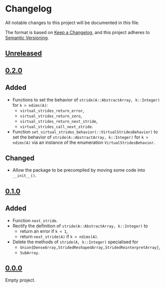 # Changelog

All notable changes to this project will be documented in this file.

The format is based on [Keep a Changelog](https://keepachangelog.com),
and this project adheres to [Semantic Versioning](https://semver.org).

<!--
Types of changes:
- `Added` for new features;
- `Changed` for changes in existing functionality;
- `Deprecated` for soon-to-be removed features;
- `Removed` for now removed features;
- `Fixed` for any bug fixes;
- `Security` in case of vulnerabilities.
-->

## [Unreleased]

## [0.2.0]

## Added

- Functions to set the behavior of `stride(A::AbstractArray, k::Integer)` for `k > ndims(A)`:
  - `virtual_strides_return_error`,
  - `virtual_strides_return_zero`,
  - `virtual_strides_return_next_stride`,
  - `virtual_strides_call_next_stride`.
- Function `set_virtual_strides_behavior(::VirtualStridesBehavior)` to set the behavior of
  `stride(A::AbstractArray, k::Integer)` for `k > ndims(A)` via an instance of
  the enumeration `VirtualStridesBehavior`.

## Changed

- Allow the package to be precompiled by moving some code into `__init__()`.

## [0.1.0]

## Added

- Function `next_stride`.
- Rectify the definition of `stride(A::AbstractArray, k::Integer)` to
  - return an error if `k < 1`,
  - return `next_stride(A)` if `k > ndims(A)`.
- Delete the methods of `stride(A, k::Integer)` specialised for
  - `Union{DenseArray,StridedReshapedArray,StridedReinterpretArray}`,
  - `SubArray`.

## [0.0.0]

Empty project.

[Unreleased]: https://github.com/FedericoStra/NextStride.jl/compare/v0.2.0...HEAD
[0.2.0]: https://github.com/FedericoStra/NextStride.jl/compare/v0.1.0...v0.2.0
[0.1.0]: https://github.com/FedericoStra/NextStride.jl/compare/v0.0.0...v0.1.0
[0.0.0]: https://github.com/FedericoStra/NextStride.jl/releases/tag/v0.0.0
